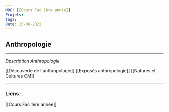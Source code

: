 ```yaml
---
MOC: [[Cours Fac 1ère année]]
Projets:
tags:
Date: 15-06-2022
---
```


## Anthropologie

---

*Description Anthropologie*

[[Découverte de l'anthropologie]]
[[Exposés anthropologie]]
[[Natures et Cultures CM]]

---
### Liens :

[[Cours Fac 1ère année]]